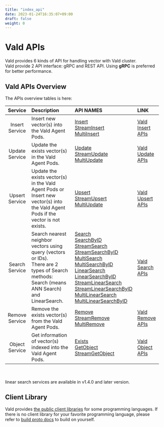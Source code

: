 ```yaml
---
title: "index_api"
date: 2023-01-24T16:35:07+09:00
draft: false
weight: 0
---
```


# Vald APIs

Vald provides 6 kinds of API for handling vector with Vald cluster.<br>
Vald provide 2 API interface: gRPC and REST API.
Using **gRPC** is preferred for better performance.

## Vald APIs Overview

The APIs overview tables is here:

|    Service     | Description                                                                                                                                       | API NAMES                                                                                                                                                                                                                                                                                                                                                                                                                                                                                                                                                                                                                                                                                                                | LINK                                 |
| :------------: | :------------------------------------------------------------------------------------------------------------------------------------------------ | :----------------------------------------------------------------------------------------------------------------------------------------------------------------------------------------------------------------------------------------------------------------------------------------------------------------------------------------------------------------------------------------------------------------------------------------------------------------------------------------------------------------------------------------------------------------------------------------------------------------------------------------------------------------------------------------------------------------------- | :----------------------------------- |
| Insert Service | Insert new vector(s) into the Vald Agent Pods.                                                                                                    | [Insert](/docs/api/insert#insert-rpc)<br>[StreamInsert](/docs/api/insert#streaminsert-rpc)<br>[MultiInsert](/docs/api/insert#multiinsert-rpc)                                                                                                                                                                                                                                                                                                                                                                                                                                                                                                                                                                            | [Vald Insert APIs](/docs/api/insert) |
| Update Service | Update the exists vector(s) in the Vald Agent Pods.                                                                                               | [Update](/docs/api/update#update-rpc)<br>[StreamUpdate](/docs/api/update#streamupdate-rpc)<br>[MultiUpdate](/docs/api/update#multiupdate-rpc)                                                                                                                                                                                                                                                                                                                                                                                                                                                                                                                                                                            | [Vald Update APIs](/docs/api/update) |
| Upsert Service | Update the exists vector(s) in the Vald Agent Pods or Insert new vector(s) into the Vald Agent Pods if the vector is not exists.                  | [Upsert](/docs/api/upsert#upsert-rpc)<br>[StreamUpsert](/docs/api/upsert#streamupsert-rpc)<br>[MultiUpdate](/docs/api/upsert#multiupsert-rpc)                                                                                                                                                                                                                                                                                                                                                                                                                                                                                                                                                                            | [Vald Upsert APIs](/docs/api/upsert) |
| Search Service | Search nearest neighbor vectors using query (vectors or IDs).<br>There are 2 types of Search methods: Search (means ANN Search) and LinearSearch. | [Search](/docs/api/search#search-rpc)<br>[SearchByID](/docs/api/search#searchbyid-rpc)<br>[StreamSearch](/docs/api/search#streamsearch-rpc)<br>[StreamSearchByID](/docs/api/search#streamsearchbyid-rpc)<br>[MultiSearch](/docs/api/search#multisearch-rpc)<br>[MultiSearchByID](/docs/api/search#multisearchbyid-rpc)<br>[LinearSearch](/docs/api/search#linearsearch-rpc)<br>[LinearSearchByID](/docs/api/search#linearsearchbyid-rpc)<br>[StreamLinearSearch](/docs/api/search#streamlinearsearch-rpc)<br>[StreamLinearSearchByID](/docs/api/search#streamlinearsearchbyid-rpc)<br>[MultiLinearSearch](/docs/api/search#multilinearsearch-rpc)<br>[MultiLinearSearchByID](/docs/api/search#multilinearsearchbyid-rpc) | [Vald Search APIs](/docs/api/search) |
| Remove Service | Remove the exists vector(s) from the Vald Agent Pods.                                                                                             | [Remove](/docs/api/remove#remove-rpc)<br>[StreamRemove](/docs/api/remove#streamremove-rpc)<br>[MultiRemove](/docs/api/remove#multiremove-rpc)                                                                                                                                                                                                                                                                                                                                                                                                                                                                                                                                                                            | [Vald Remove APIs](/docs/api/remove) |
| Object Service | Get information of vector(s) indexed into the Vald Agent Pods.                                                                                    | [Exists](/docs/api/object#exists-rpc)<br>[GetObject](/docs/api/object#getobject-rpc)<br>[StreamGetObject](/docs/api/object#streamgetobject-rpc)                                                                                                                                                                                                                                                                                                                                                                                                                                                                                                                                                                          | [Vald Object APIs](/docs/api/object) |

<br>
<br>
<div class="notice">
linear search services are available in v1.4.0 and later version.
</div>

## Client Library

Vald provides [the public client libraries](/docs/user-guides/sdks) for some programming languages.
If there is no client library for your favorite programming language, please refer to [build proto docs](/docs/api/build_proto) to build on yourself.
